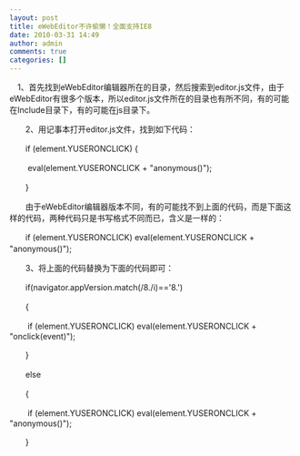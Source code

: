 ```yaml
---
layout: post
title: eWebEditor不许偷懒！全面支持IE8
date: 2010-03-31 14:49
author: admin
comments: true
categories: []
---
```

　1、首先找到eWebEditor编辑器所在的目录，然后搜索到editor.js文件，由于eWebEditor有很多个版本，所以editor.js文件所在的目录也有所不同，有的可能在Include目录下，有的可能在js目录下。　　

　　2、用记事本打开editor.js文件，找到如下代码：　　

　　if (element.YUSERONCLICK) {

　　 eval(element.YUSERONCLICK + "anonymous()");

　　}　　

　　由于eWebEditor编辑器版本不同，有的可能找不到上面的代码，而是下面这样的代码，两种代码只是书写格式不同而已，含义是一样的：　　

　　if (element.YUSERONCLICK) eval(element.YUSERONCLICK + "anonymous()");　　

　　3、将上面的代码替换为下面的代码即可：　　

　　if(navigator.appVersion.match(/8./i)=='8.')

　　{

　　 if (element.YUSERONCLICK) eval(element.YUSERONCLICK + "onclick(event)");

　　}

　　else

　　{

　　 if (element.YUSERONCLICK) eval(element.YUSERONCLICK + "anonymous()");

　　}
